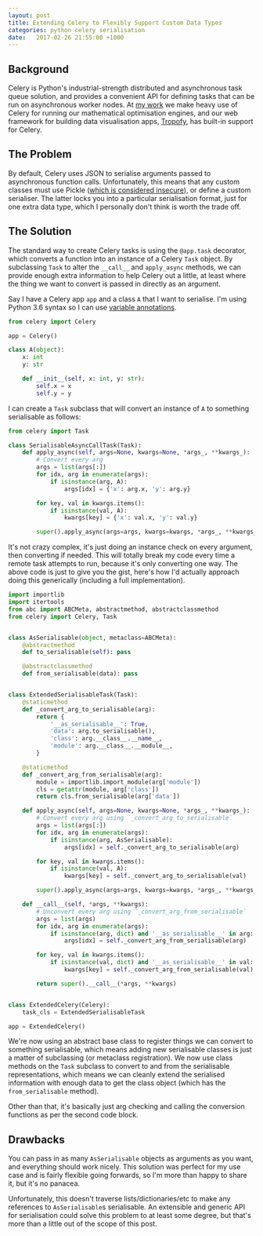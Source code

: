 ```yaml
---
layout: post
title: Extending Celery to Flexibly Support Custom Data Types
categories: python celery serialisation
date:   2017-02-26 21:55:00 +1000
---
```


## Background

Celery is Python's industrial-strength distributed and asynchronous task queue solution, and provides a convenient API for defining tasks that can be run on asynchronous worker nodes. At [my work](https://polymathian.com) we make heavy use of Celery for running our mathematical optimisation engines, and our web framework for building data visualisation apps, [Tropofy](https://tropofy.com/), has built-in support for Celery.

## The Problem

By default, Celery uses JSON to serialise arguments passed to asynchronous function calls. Unfortunately, this means that any custom classes must use Pickle ([which is considered insecure](https://blog.nelhage.com/2011/03/exploiting-pickle/)), or define a custom serialiser. The latter locks you into a particular serialisation format, just for one extra data type, which I personally don't think is worth the trade off.

## The Solution

The standard way to create Celery tasks is using the `@app.task` decorator, which converts a function into an instance of a Celery `Task` object. By subclassing `Task` to alter the `__call__` and `apply_async` methods, we can provide enough extra information to help Celery out a little, at least where the thing we want to convert is passed in directly as an argument.

Say I have a Celery app `app` and a class `A` that I want to serialise. I'm using Python 3.6 syntax so I can use [variable annotations](https://www.python.org/dev/peps/pep-0526/).


```python
from celery import Celery

app = Celery()

class A(object):
    x: int
    y: str

    def __init__(self, x: int, y: str):
        self.x = x
        self.y = y
```

I can create a `Task` subclass that will convert an instance of `A` to something serialisable as follows:

```python
from celery import Task

class SerialisableAsyncCallTask(Task):
    def apply_async(self, args=None, kwargs=None, *args_, **kwargs_):
        # Convert every arg 
        args = list(args[:])
        for idx, arg in enumerate(args):
            if isinstance(arg, A):
                args[idx] = {'x': arg.x, 'y': arg.y}

        for key, val in kwargs.items():
            if isinstance(val, A):
                kwargs[key] = {'x': val.x, 'y': val.y}

        super().apply_async(args=args, kwargs=kwargs, *args_, **kwargs_)
```

It's not crazy complex, it's just doing an instance check on every argument, then converting if needed. This will totally break my code every time a remote task attempts to run, because it's only converting one way. The above code is just to give you the gist, here's how I'd actually approach doing this generically (including a full implementation).

```python
import importlib
import itertools
from abc import ABCMeta, abstractmethod, abstractclassmethod
from celery import Celery, Task


class AsSerialisable(object, metaclass=ABCMeta):
    @abstractmethod
    def to_serialisable(self): pass

    @abstractclassmethod
    def from_serialisable(data): pass


class ExtendedSerialisableTask(Task):
    @staticmethod
    def _convert_arg_to_serialisable(arg):
        return {
            '__as_serialisable__': True,
            'data': arg.to_serialisable(),
            'class': arg.__class__.__name__,
            'module': arg.__class__.__module__,
        }

    @staticmethod
    def _convert_arg_from_serialisable(arg):
        module = importlib.import_module(arg['module'])
        cls = getattr(module, arg['class'])
        return cls.from_serialisable(arg['data'])

    def apply_async(self, args=None, kwargs=None, *args_, **kwargs_):
        # Convert every arg using `_convert_arg_to_serialisable`
        args = list(args[:])
        for idx, arg in enumerate(args):
            if isinstance(arg, AsSerialisable):
                args[idx] = self._convert_arg_to_serialisable(arg)

        for key, val in kwargs.items():
            if isinstance(val, A):
                kwargs[key] = self._convert_arg_to_serialisable(val)

        super().apply_async(args=args, kwargs=kwargs, *args_, **kwargs_)

    def __call__(self, *args, **kwargs):
        # Unconvert every arg using `_convert_arg_from_serialisable`
        args = list(args)
        for idx, arg in enumerate(args):
            if isinstance(arg, dict) and '__as_serialisable__' in arg:
                args[idx] = self._convert_arg_from_serialisable(arg)

        for key, val in kwargs.items():
            if isinstance(val, dict) and '__as_serialisable__' in val:
                kwargs[key] = self._convert_arg_from_serialisable(val)

        return super().__call__(*args, **kwargs)


class ExtendedCelery(Celery):
    task_cls = ExtendedSerialisableTask

app = ExtendedCelery()
```

We're now using an abstract base class to register things we can convert to something serialisable, which means adding new serialisable classes is just a matter of subclassing (or metaclass registration). We now use class methods on the `Task` subclass to convert to and from the serialisable representations, which means we can cleanly extend the serialised information with enough data to get the class object (which has the `from_serialisable` method).

Other than that, it's basically just arg checking and calling the conversion functions as per the second code block.

## Drawbacks

You can pass in as many `AsSerialisable` objects as arguments as you want, and everything should work nicely. This solution was perfect for my use case and is fairly flexible going forwards, so I'm more than happy to share it, but it's no panacea.

Unfortunately, this doesn't traverse lists/dictionaries/etc to make any references to `AsSerialisable`s serialisable. An extensible and generic API for serialisation could solve this problem to at least some degree, but that's more than a little out of the scope of this post.
